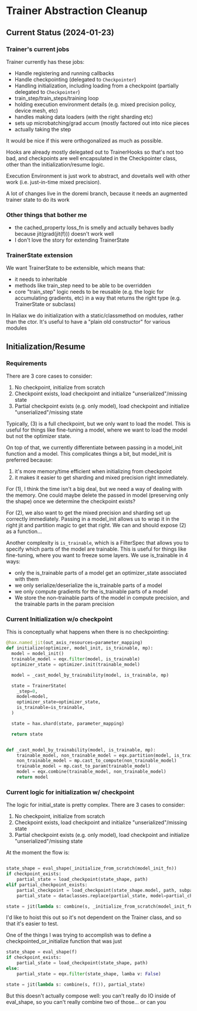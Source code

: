 # Trainer Abstraction Cleanup

## Current Status (2024-01-23)

### Trainer's current jobs

Trainer currently has these jobs:

* Handle registering and running callbacks
* Handle checkpointing (delegated to `Checkpointer`)
* Handling initialization, including loading from a checkpoint (partially delegated to `Checkpointer`)
* train_step/train_steps/training loop
* holding execution environment details (e.g. mixed precision policy, device mesh, etc)
* handles making data loaders (with the right sharding etc)
* sets up microbatching/grad accum (mostly factored out into nice pieces
* actually taking the step

It would be nice if this were orthogonalized as much as possible.

Hooks are already mostly delegated out to TrainerHooks so that's not too bad, and checkpoints are well encapsulated in the Checkpointer class,
other than the initialization/resume logic.

Execution Environment is just work to abstract, and dovetails well with other work (i.e. just-in-time mixed precision).

A lot of changes live in the doremi branch, because it needs an augmented trainer state to do its work



### Other things that bother me

* the cached_property loss_fn is smelly and actually behaves badly because jit(grad(jit(f))) doesn't work well
* I don't love the story for extending TrainerState

### TrainerState extension

We want TrainerState to be extensible, which means that:

* it needs to inheritable
* methods like train_step need to be able to be overridden
* core "train_step" logic needs to be reusable (e.g. the logic for accumulating gradients, etc) in a way that
  returns the right type (e.g. TrainerState or subclass)

In Haliax we do initialization with a static/classmethod on modules, rather than the ctor. It's useful to have
a "plain old constructor" for various modules

## Initialization/Resume


### Requirements

There are 3 core cases to consider:

1. No checkpoint, initialize from scratch
2. Checkpoint exists, load checkpoint and initialize "unserialized"/missing state
3. Partial checkpoint exists (e.g. only model), load checkpoint and initialize "unserialized"/missing state

Typically, (3) is a full checkpoint, but we only want to load the model. This is useful for things like
fine-tuning a model, where we want to load the model but not the optimizer state.

On top of that, we currently differentiate between passing in a model_init function and a model. This
complicates things a bit, but model_init is preferred because:

1. it's more memory/time efficient when initializing from checkpoint
2. it makes it easier to get sharding and mixed precision right immediately.

For (1), I think the time isn't a big deal, but we need a way of dealing
with the memory. One could maybe delete the passed in model (preserving only the shape)
once we determine the checkpoint exists?

For (2), we also want to get the mixed precision and sharding set up correctly immediately. Passing in a model_init
allows us to wrap it in the right jit and partition magic to get that right.
We can and should expose (2) as a function...


Another complexity is `is_trainable`, which is a FilterSpec that allows you to specify which parts of the model
are trainable. This is useful for things like fine-tuning, where you want to freeze some layers. We use is_trainable in
4 ways:

* only the is_trainable parts of a model get an optimizer_state associated with them
* we only serialize/deserialize the is_trainable parts of a model
* we only compute gradients for the is_trainable parts of a model
* We store the non-trainable parts of the model in compute precision, and the trainable parts in the param precision

### Current Initialization w/o checkpoint

This is conceptually what happens when there is no checkpointing:

```python
@hax.named_jit(out_axis_resources=parameter_mapping)
def initialize(optimizer, model_init, is_trainable, mp):
  model = model_init()
  trainable_model = eqx.filter(model, is_trainable)
  optimizer_state = optimizer.init(trainable_model)

  model = _cast_model_by_trainability(model, is_trainable, mp)

  state = TrainerState(
    _step=0,
    model=model,
    optimizer_state=optimizer_state,
    is_trainable=is_trainable,
  )

  state = hax.shard(state, parameter_mapping)

  return state


def _cast_model_by_trainability(model, is_trainable, mp):
    trainable_model, non_trainable_model = eqx.partition(model, is_trainable)
    non_trainable_model = mp.cast_to_compute(non_trainable_model)
    trainable_model = mp.cast_to_param(trainable_model)
    model = eqx.combine(trainable_model, non_trainable_model)
    return model
```



### Current logic for initialization w/ checkpoint

The logic for initial_state is pretty complex. There are 3 cases to consider:

1. No checkpoint, initialize from scratch
2. Checkpoint exists, load checkpoint and initialize "unserialized"/missing state
3. Partial checkpoint exists (e.g. only model), load checkpoint and initialize "unserialized"/missing state

At the moment the flow is:

```python

state_shape = eval_shape(_initialize_from_scratch(model_init_fn))
if checkpoint_exists:
    partial_state = load_checkpoint(state_shape, path)
elif partial_checkpoint_exists:
    partial_checkpoint = load_checkpoint(state_shape.model, path, subpath="model")
    partial_state = dataclasses.replace(partial_state, model=partial_checkpoint)

state = jit(lambda s: combine(s, _initialize_from_scratch(model_init_fn)), partial_state)
```

I'd like to hoist this out so it's not dependent on the Trainer class, and so that it's easier to test.

One of the things I was trying to accomplish was to define a checkpointed_or_initialize function that was just

```python
state_shape = eval_shape(f)
if checkpoint_exists:
    partial_state = load_checkpoint(state_shape, path)
else:
    partial_state = eqx.filter(state_shape, lamba v: False)

state = jit(lambda s: combine(s, f()), partial_state)

```

But this doesn't actually compose well: you can't really do IO inside of eval_shape, so you can't really combine two
of those... or can you
